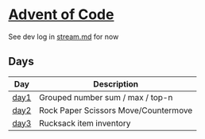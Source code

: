 # [Advent of Code](https://adventofcode.com/2022)

See dev log in [stream.md](stream.md) for now

## Days
| Day                              | Description                                   |
|----------------------------------|-----------------------------------------------|
| [day1](day1/prompt.md)           | Grouped number sum / max / top-n              |
| [day2](day2/prompt.md)           | Rock Paper Scissors Move/Countermove          |
| [day3](day3/prompt.md)           | Rucksack item inventory                       |
